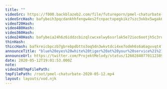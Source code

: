 ```yaml
---
title: ""
videoSrc: https://f000.backblazeb2.com/file/futureporn/pmel-chaturbate-2020-05-12.mp4
videoSrcHash: bafybeih3pqcdankhhfengw4es2fcnpactxpegkikz7szc3xkbx5wgak6xq?filename=projektmelody-chaturbate-20200512T190153Z-source.mp4
video720Hash: 
video480Hash: 
video360Hash: 
video240Hash: bafybeia24h6z6iddzcbizqlcwcxelwy6ssrlak5e72ioc6ootjh5c3ruzm?filename=projektmelody-chaturbate-20200512T190153Z-240p.mp4
thinHash: 
thiccHash: bafkreicbpczb7gbrebpdbtto3oq5dn3wkvtdci4xe7odmh6s6a6agvvqt4?filename=20200512T190153Z-thicc.jpg
announceTitle: "blue%20eyes%20white%20tiger%20at%20your%20service%21%21"
announceUrl: https://twitter.com/ProjektMelody/status/1260284077011238912
date: 2020-05-12T19:01:53.000Z
note: 
video240TmpFilePath: 
tmpFilePath: /root/pmel-chaturbate-2020-05-12.mp4
layout: layouts/vod.njk
---
```

